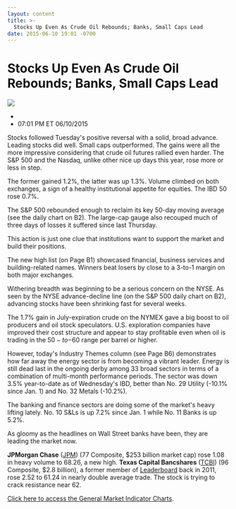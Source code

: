 ```yaml
---
layout: content
title: >-
  Stocks Up Even As Crude Oil Rebounds; Banks, Small Caps Lead
date: 2015-06-10 19:01 -0700
---
```



Stocks Up Even As Crude Oil Rebounds; Banks, Small Caps Lead
=============================================================


![](https://www.investors.com/wp-content/uploads/ibd-migrated-images/MPv_150611_635695466454015686.png)

* 
* 07:01 PM ET 06/10/2015




Stocks followed Tuesday's positive reversal with a solid, broad advance. Leading stocks did well. Small caps outperformed. The gains were all the more impressive considering that crude oil futures rallied even harder. The S&P 500 and the Nasdaq, unlike other nice up days this year, rose more or less in step.

  

The former gained 1.2%, the latter was up 1.3%. Volume climbed on both exchanges, a sign of a healthy institutional appetite for equities. The IBD 50 rose 0.7%.

  

The S&P 500 rebounded enough to reclaim its key 50-day moving average (see the daily chart on B2). The large-cap gauge also recouped much of three days of losses it suffered since last Thursday.

  

This action is just one clue that institutions want to support the market and build their positions.

  

The new high list (on Page B1) showcased financial, business services and building-related names. Winners beat losers by close to a 3-to-1 margin on both major exchanges.

  

Withering breadth was beginning to be a serious concern on the NYSE. As seen by the NYSE advance-decline line (on the S&P 500 daily chart on B2), advancing stocks have been shrinking fast for several weeks.

  

The 1.7% gain in July-expiration crude on the NYMEX gave a big boost to oil producers and oil stock speculators. U.S. exploration companies have improved their cost structure and appear to stay profitable even when oil is trading in the $50-to-$60 range per barrel or higher.

  

However, today's Industry Themes column (see Page B6) demonstrates how far away the energy sector is from becoming a vibrant leader. Energy is still dead last in the ongoing derby among 33 broad sectors in terms of a combination of multi-month performance periods. The sector was down 3.5% year-to-date as of Wednesday's IBD, better than No. 29 Utility (-10.1% since Jan. 1) and No. 32 Metals (-10.2%).

  

The banking and finance sectors are doing some of the market's heavy lifting lately. No. 10 S&Ls is up 7.2% since Jan. 1 while No. 11 Banks is up 5.2%.

  

As gloomy as the headlines on Wall Street banks have been, they are leading the market now.

  

**JPMorgan Chase** ([JPM](https://research.investors.com/quote.aspx?symbol=JPM)) (77 Composite, $253 billion market cap) rose 1.08 in heavy volume to 68.26, a new high. **Texas Capital Bancshares** ([TCBI](https://research.investors.com/quote.aspx?symbol=TCBI)) (96 Composite, $2.8 billion), a former member of [Leaderboard](http://leaderboard.investors.com/leaderboard/leaders/default.aspx) back in 2011, rose 2.52 to 61.24 in nearly double average trade. The stock is trying to crack resistance near 62.

  

[Click here to access the General Market Indicator Charts](https://www.investors.com/pdf/GMI_061115.pdf).




